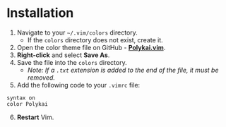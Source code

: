 # Installation

1. Navigate to your `~/.vim/colors` directory.
    - If the `colors` directory does not exist, create it.
2. Open the color theme file on GitHub - **[Polykai.vim](https://raw.githubusercontent.com/adamgraham/polykai/master/Vim/Polykai.vim)**.
3. **Right-click** and select **Save As**.
4. Save the file into the `colors` directory.
    - *Note: If a `.txt` extension is added to the end of the file, it must be removed.*
5. Add the following code to your `.vimrc` file:
```
syntax on
color Polykai
```
6. **Restart** Vim.
